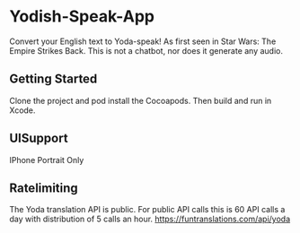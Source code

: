# Yodish-Speak-App
Convert your English text to Yoda-speak! As first seen in Star Wars: The Empire Strikes Back. 
This is not a chatbot, nor does it generate any audio.

## Getting Started

Clone the project and pod install the Cocoapods. Then build and run in Xcode.

## UISupport

IPhone Portrait Only

## Ratelimiting
The Yoda translation API is public. 
For public API calls this is 60 API calls a day with distribution of 5 calls an hour. 
https://funtranslations.com/api/yoda
